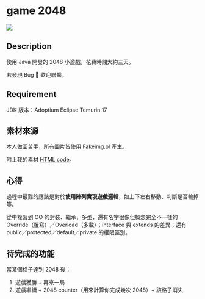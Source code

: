 # game 2048

![](https://i.imgur.com/MVgrG3Q.png)

## Description

使用 Java 開發的 2048 小遊戲，花費時間大約三天。

若發現 Bug 🐛️ 歡迎聯繫。

## Requirement

JDK 版本：Adoptium Eclipse Temurin 17

## 素材來源

本人做圖苦手，所有圖片皆使用 [Fakeimg.pl](https://fakeimg.pl/) 產生。

附上我的素材 [HTML code](https://codepen.io/vactiger/pen/gOQpzLx)。

## 心得

過程中最難的應該是對於**使用陣列實現遊戲邏輯**，如上下左右移動、判斷是否輸掉等。

從中複習到 OO 的封裝、繼承、多型，還有名字很像但概念完全不一樣的 Override（覆寫）／Overload（多載）；interface 與 extends 的差異；還有 public／protected／default／private 的權限區別。

## 待完成的功能

當某個格子達到 2048 後：

1. 遊戲獲勝 + 再來一局
1. 遊戲繼續 + 2048 counter（用來計算你完成幾次 2048）+ 該格子消失